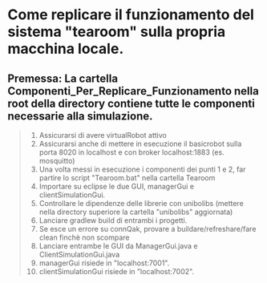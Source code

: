 # Come replicare il funzionamento del sistema "tearoom" sulla propria macchina locale.

## Premessa: La cartella Componenti_Per_Replicare_Funzionamento nella root della directory contiene tutte le componenti necessarie alla simulazione.
  
> 1. Assicurarsi di avere virtualRobot attivo
> 2. Assicurarsi anche di mettere in esecuzione il basicrobot sulla porta 8020 in localhost e con broker localhost:1883 (es. mosquitto)
> 3. Una volta messi in esecuzione i componenti dei punti 1 e 2, far partire lo script "Tearoom.bat" nella cartella Tearoom
> 4. Importare su eclipse le due GUI, managerGui e clientSimulationGui.
> 5. Controllare le dipendenze delle librerie con unibolibs (mettere nella directory superiore la cartella "unibolibs" aggiornata)
> 6. Lanciare gradlew build di entrambi i progetti.
> 7. Se esce un errore su connQak, provare a buildare/refreshare/fare clean finchè non scompare
> 8. Lanciare entrambe le GUI da ManagerGui.java e ClientSimulationGui.java
> 9. managerGui risiede in "localhost:7001".
> 10. clientSimulationGui risiede in "localhost:7002".
